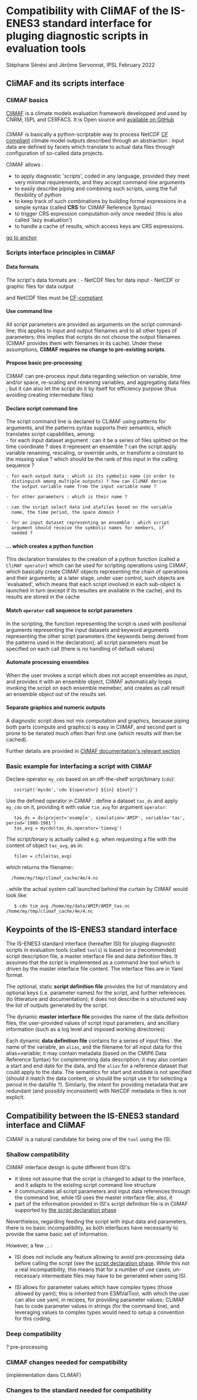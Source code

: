 # Compatibility with CliMAF of the IS-ENES3 standard interface for pluging diagnostic scripts in evaluation tools
Stéphane Sénési and Jérôme Servonnat, IPSL
February 2022

## CliMAF and its scripts interface

### CliMAF basics

[CliMAF](https://climaf.readthedocs.io) is a climate models
evaluation framework developped and used by CNRM, ISPL and CERFACS. It
is Open source and [available on GitHub](https://github.com/rigoudyg/climaf)

### <a id="anchor"></a> ###
CliMAF is basically a python-scriptable way to process NetCDF [CF
compliant](http://cfconventions.org/) climate model outputs
described through an abstraction : input data are defined by facets
which translate to actual data files through configuration of
so-called data projects.

CliMAF allows :

- to apply diagnostic 'scripts', coded in any language, provided they
  meet very minimal requirements, and they accept command-line
  arguments
- to easily describe piping and combining such scripts, using the
  full flexibility of python
- to keep track of such combinations by building formal expressions in
  a simple syntax (called **CRS** for CliMAF Reference Syntax)
- to trigger CRS expression computation only once needed (this is also
  called 'lazy evaluation')
- to handle a cache of results, which access keys are CRS expressions.

[ go to anchor ](#anchor)  
### Scripts interface principles in CliMAF 

#### Data formats
  The script's data formats are  :
     - NetCDF files for data input
     - NetCDF or graphic files for data output

  and NetCDF files must be [CF-compliant](http://cfconventions.org/)

#### Use command line
  All script parameters are provided as arguments on the script
  command-line; this applies to input and output filenames and to all
  other types of parameters; this implies that scripts do
  not choose the output filenames (CliMAF provides them with filenames
  in its cache). Under these assumptions, **CliMAF requires no change
  to pre-existing scripts**.

#### Propose basic pre-processing
  CliMAF can pre-process input data regarding selection on variable,
  time and/or space, re-scaling and renaming variables, and
  aggregating data files ; but it can also let the script do it by
  itself for efficiency purpose (thus avoiding creating intermediate
  files)

#### Declare script command line
  The script command line is declared to CLiMAF using patterns for
  arguments, and the patterns syntax supports their semantics, which
  translates script capabilities, among:  
    - for each input dataset argument : can it be a series of files
      splitted on the time coordinate ? does it represent an ensemble
      ? can the script apply variable renaming, rescaling, or override
      units, or transform a constant to the missing value ? which
      should be the rank of this input in the calling sequence ?
      
    - for each output data : which is its symbolic name (in order to
      distinguish among multiple outputs) ? how can CliMAF derive
      the output variable name from the input variable name ?
      
    - for other parameters : which is their name ?

    - can the script select data ind atafiles based on the variable
      name, the time period, the space domain ?

    - for an input dataset representing an ensemble : which script
      argument should receive the symbolic names for members, if
      needed ?

#### ... which creates a python function
  This declaration translates
  to the creation of a python function (called a `CliMAF operator`)
  which can be used for scripting operations using CliMAF, which
  basically create CliMAF objects representing the chain of operations
  and their arguments; at a later stage, under user control, such
  objects are 'evaluated', which means that each script involved in
  each sub-object is launched in turn (except if its resultes are
  available in the cache), and its results are stored in the cache

#### Match `operator` call sequence to script parameters
  In the scripting, the function representing the script is used with
  positional arguments representing the input datasets and keyword
  arguments representing the other script parameters (the keywords
  being derived from the patterns used in the declaration); all script
  parameters must be specified on each call (there is no handling of
  default values)

#### Automate processing ensembles
  When the user invokes a script which does not accept ensembles as
  input, and provides it with an ensemble object, CliMAF automatically
  loops invoking the script on each ensemble memeber, and creates as
  call result an ensemble object out of the results set.

#### Separate graphics and numeric outputs
  A diagnostic script does not mix computation and graphics, because
  piping both parts (compute and graphics) is easy in CliMAF, and
  second part is prone to be iterated much often than first one (which
  results will then be cached).

Further details are provided in [CliMAF documentation's relevant
section](https://climaf.readthedocs.io/en/master/operators.html#operators)

  
### Basic example for interfacing a script with CliMAF

Declare operator ``my_cdo`` based on an off-the-shelf
script/binary (``cdo``):

       cscript('mycdo','cdo ${operator} ${in} ${out}')

Use the defined operator in CliMAF : define a dataset ``tas_ds``
and apply ``my_cdo`` on it, providing it with value ``tim_avg`` for
argument ``operator``:

       tas_ds = ds(project='example', simulation='AMIP', variable='tas', period='1980-1981')
       tas_avg = mycdo(tas_ds,operator='timavg')

The script/binary is actually called e.g. when requesting a file with
the content of object ``tas_avg``, as in:

       filen = cfile(tas_avg)

which returns the filename::

      /home/my/tmp/climaf_cache/4e/4.nc

..while the actual system call launched behind the curtain by CliMAF would look like:

       $ cdo tim_avg /home/my/data/AMIP/AMIP_tas.nc /home/my/tmp/climaf_cache/4e/4.nc



## Keypoints of the IS-ENES3 standard interface

The IS-ENES3 standard interface (hereafter ISI) for pluging diagnostic
scripts in evaluation tools (called `tools`) is based on a
(recommended) script description file, a master interface file and
data definition files. It assumes that the script is implemented as a
command line tool which is driven by the master interface file
content. The interface files are in Yaml format.

The optional, static **script definition file** provides the list of
mandatory and optional keys (i.e. parameter names) for the script, and
further references (to litterature and documentation); it does not
describe in a structured way the list of outputs generated by the
script.

The dynamic **master interface file** provides the name of the data definition
files, the user-provided values of script input parameters, and ancilliary
information (such as a log level and imposed working directories)

Each dynamic **data definition file** contains for a series of input
files : the name of the variable, an `alias`, and the filename for all
input data for this alias+variable; it may contain metadata (based on
the CMIP6 Data Reference Syntax) for complementing data description;
it may also contain a start and end date for the data, and the `alias`
for a reference dataset that could apply to the data. The semantics
for start and enddate is not specified (should it match the data
content, or should the script use it for selecting a period in the
datafile ?). Similarly, the intent for providing metadata that are
redundant (and possibly inconsistent) with NetCDF metadata in files is
not explicit.


## Compatibility between the IS-ENES3 standard interface and CliMAF

CliMAF is a natural candidate for being one of the `tool` using the ISI. 

###  Shallow compatibility

CliMAF interface design is quite different from ISI's:

  - it does not assume that the script is changed to adapt to the interface, and it adapts to the existing script command line structure
  - it communicates all script parameters and input data references through the command line, while ISI uses the master interface file; also, it
  - part of the information provided in ISI's script definition file is in CliMAF supported by [the script declaration phase](#declare-script-command-line)

Nevertheless, regarding feeding the script with input data and parameters, there is no basic incompatibility, as both interfaces have necessarily to provide the same basic set of information.

However, a few ... :

- ISI does not include any feature allowing to avoid pre-processing data before calling the script (see the [script declaration phase](#declare-script-command-line). While this not a real incompatibility, this means that for a number of use cases, un-necessary intermediate files may have to be generated when using ISI. 

- ISI allows for parameter values which have complex types (those allowed by yaml); this is inherited from ESMValTool, with which the user can also use yaml, in recipes, for providing parameter values; CLiMAF has to code parameter values in strings (for the command line), and leveraging values to complex types would need to setup a convention for this coding.


### Deep compatibility
   ? pre-processing

### CliMAF changes needed for compatibility
(implémentation dans CLiMAF)

### Changes to the standard needed for compatibility
